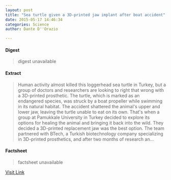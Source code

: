 ```yaml
---
layout: post
title: "Sea turtle given a 3D-printed jaw implant after boat accident"
date: 2015-05-17 14:46:34
categories: Science
author: Dante D''Orazio

---
```



#### Digest
>digest unavailable

#### Extract
>Human activity almost killed this loggerhead sea turtle in Turkey, but a group of doctors and researchers are looking to right that wrong with a 3D-printed prosthetic. The turtle, which is marked as an endangered species, was struck by a boat propeller while swimming in its natural habitat. The accident shattered the animal's upper and lower jaw, leaving the turtle unable to eat on its own. That's when a group at Pamukkale University in Turkey decided to explore its options for healing the animal and bringing it back into the wild. They decided a 3D-printed replacement jaw was the best option. The team partnered with BTech, a Turkish biotechnology company specializing in 3D-printed prosthetics, and after two months of research an...

#### Factsheet
>factsheet unavailable

[Visit Link](http://www.theverge.com/2015/5/17/8617339/sea-turtle-receives-3d-printed-jaw-implant-after-boat-accident)


